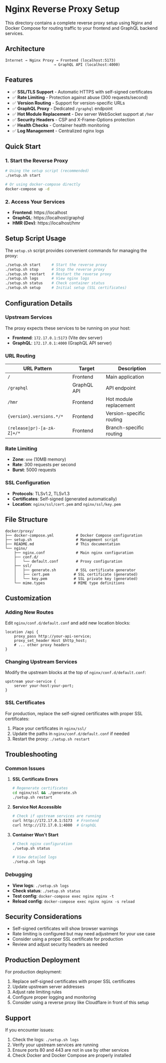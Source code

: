 # Nginx Reverse Proxy Setup

This directory contains a complete reverse proxy setup using Nginx and Docker Compose for routing traffic to your frontend and GraphQL backend services.

## Architecture

```
Internet → Nginx Proxy → Frontend (localhost:5173)
                      → GraphQL API (localhost:4000)
```

## Features

- ✅ **SSL/TLS Support** - Automatic HTTPS with self-signed certificates
- ✅ **Rate Limiting** - Protection against abuse (300 requests/second)
- ✅ **Version Routing** - Support for version-specific URLs
- ✅ **GraphQL Proxy** - Dedicated `/graphql` endpoint
- ✅ **Hot Module Replacement** - Dev server WebSocket support at `/hmr`
- ✅ **Security Headers** - CSP and X-Frame-Options protection
- ✅ **Health Checks** - Container health monitoring
- ✅ **Log Management** - Centralized nginx logs

## Quick Start

### 1. Start the Reverse Proxy

```bash
# Using the setup script (recommended)
./setup.sh start

# Or using docker-compose directly
docker-compose up -d
```

### 2. Access Your Services

- **Frontend**: https://localhost
- **GraphQL**: https://localhost/graphql
- **HMR (Dev)**: https://localhost/hmr

## Setup Script Usage

The `setup.sh` script provides convenient commands for managing the proxy:

```bash
./setup.sh start     # Start the reverse proxy
./setup.sh stop      # Stop the reverse proxy
./setup.sh restart   # Restart the reverse proxy
./setup.sh logs      # View nginx logs
./setup.sh status    # Check container status
./setup.sh setup     # Initial setup (SSL certificates)
```

## Configuration Details

### Upstream Services

The proxy expects these services to be running on your host:

- **Frontend**: `172.17.0.1:5173` (Vite dev server)
- **GraphQL**: `172.17.0.1:4000` (GraphQL API server)

### URL Routing

| URL Pattern | Target | Description |
|------------|--------|-------------|
| `/` | Frontend | Main application |
| `/graphql` | GraphQL API | API endpoint |
| `/hmr` | Frontend | Hot module replacement |
| `{version}.versions.*/*` | Frontend | Version-specific routing |
| `(release\|pr)-[a-zA-Z]+/*` | Frontend | Branch-specific routing |

### Rate Limiting

- **Zone**: `one` (10MB memory)
- **Rate**: 300 requests per second
- **Burst**: 5000 requests

### SSL Configuration

- **Protocols**: TLSv1.2, TLSv1.3
- **Certificates**: Self-signed (generated automatically)
- **Location**: `nginx/ssl/cert.pem` and `nginx/ssl/key.pem`

## File Structure

```
docker/proxy/
├── docker-compose.yml          # Docker Compose configuration
├── setup.sh                    # Management script
├── README.md                   # This documentation
└── nginx/
    ├── nginx.conf              # Main nginx configuration
    ├── conf.d/
    │   └── default.conf        # Proxy configuration
    ├── ssl/
    │   ├── generate.sh         # SSL certificate generator
    │   ├── cert.pem           # SSL certificate (generated)
    │   └── key.pem            # SSL private key (generated)
    └── mime.types             # MIME type definitions
```

## Customization

### Adding New Routes

Edit `nginx/conf.d/default.conf` and add new location blocks:

```nginx
location /api {
    proxy_pass http://your-api-service;
    proxy_set_header Host $http_host;
    # ... other proxy headers
}
```

### Changing Upstream Services

Modify the upstream blocks at the top of `nginx/conf.d/default.conf`:

```nginx
upstream your-service {
    server your-host:your-port;
}
```

### SSL Certificates

For production, replace the self-signed certificates with proper SSL certificates:

1. Place your certificates in `nginx/ssl/`
2. Update the paths in `nginx/conf.d/default.conf` if needed
3. Restart the proxy: `./setup.sh restart`

## Troubleshooting

### Common Issues

1. **SSL Certificate Errors**
   ```bash
   # Regenerate certificates
   cd nginx/ssl && ./generate.sh
   ./setup.sh restart
   ```

2. **Service Not Accessible**
   ```bash
   # Check if upstream services are running
   curl http://172.17.0.1:5173  # Frontend
   curl http://172.17.0.1:4000  # GraphQL
   ```

3. **Container Won't Start**
   ```bash
   # Check nginx configuration
   ./setup.sh status
   
   # View detailed logs
   ./setup.sh logs
   ```

### Debugging

- **View logs**: `./setup.sh logs`
- **Check status**: `./setup.sh status`
- **Test config**: `docker-compose exec nginx nginx -t`
- **Reload config**: `docker-compose exec nginx nginx -s reload`

## Security Considerations

- Self-signed certificates will show browser warnings
- Rate limiting is configured but may need adjustment for your use case
- Consider using a proper SSL certificate for production
- Review and adjust security headers as needed

## Production Deployment

For production deployment:

1. Replace self-signed certificates with proper SSL certificates
2. Update upstream server addresses
3. Adjust rate limiting rules
4. Configure proper logging and monitoring
5. Consider using a reverse proxy like Cloudflare in front of this setup

## Support

If you encounter issues:

1. Check the logs: `./setup.sh logs`
2. Verify your upstream services are running
3. Ensure ports 80 and 443 are not in use by other services
4. Check Docker and Docker Compose are properly installed 